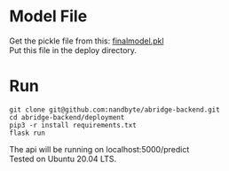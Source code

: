 # Model File

Get the pickle file from this:
[finalmodel.pkl](https://drive.google.com/file/d/1x0cSruyxJx3BMtDRq_q-VnL4nVnmpv43/view?usp=sharing)
<br />Put this file in the deploy directory.

# Run

```
git clone git@github.com:nandbyte/abridge-backend.git
cd abridge-backend/deployment
pip3 -r install requirements.txt
flask run
```
The api will be running on localhost:5000/predict <br />
Tested on Ubuntu 20.04 LTS.
